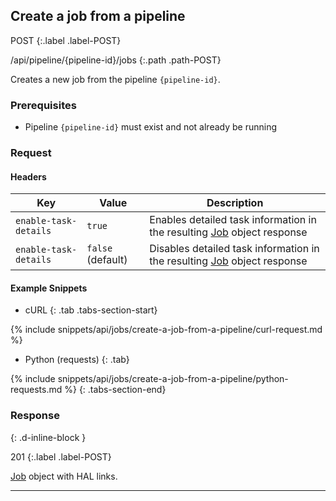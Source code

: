 ## Create a job from a pipeline

POST
{:.label .label-POST}

/api/pipeline/{pipeline-id}/jobs
{:.path .path-POST}

Creates a new job from the pipeline `{pipeline-id}`.

### Prerequisites
- Pipeline `{pipeline-id}` must exist and not already be running

### Request
#### Headers

Key | Value | Description
--- | ----- | -----------
`enable-task-details` | `true` | Enables detailed task information in the resulting [Job](#job) object response
`enable-task-details` | `false` (default) | Disables detailed task information in the resulting [Job](#job) object response

#### Example Snippets
- cURL
{: .tab .tabs-section-start}

{% include snippets/api/jobs/create-a-job-from-a-pipeline/curl-request.md %}

- Python (requests)
{: .tab}

{% include snippets/api/jobs/create-a-job-from-a-pipeline/python-requests.md %}
{: .tabs-section-end}

### Response
{: .d-inline-block }

201
{:.label .label-POST}

[Job](#job) object with HAL links.

---
